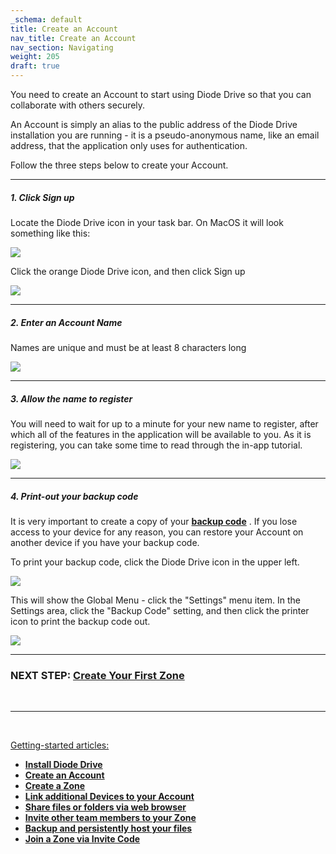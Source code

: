```yaml
---
_schema: default
title: Create an Account
nav_title: Create an Account
nav_section: Navigating
weight: 205
draft: true
---
```

You need to create an Account to start using Diode Drive so that you can collaborate with others securely.

An Account is simply an alias to the public address of the Diode Drive installation you are running - it is a pseudo-anonymous name, like an email address, that the application only uses for authentication.

Follow the three steps below to create your Account.

---

##### **1\. Click Sign up**

Locate the Diode Drive icon in your task bar. On MacOS it will look something like this:

![](/uploads/image-8.png)

Click the orange Diode Drive icon, and then click Sign up

![](/uploads/image-33.png)

---

##### 2\. **Enter an Account Name**

Names are unique and must be at least 8 characters long

![](/uploads/image-34.png)

---

##### **3\. Allow the name to register**

You will need to wait for up to a minute for your new name to register, after which all of the features in the application will be available to you. As it is registering, you can take some time to read through the in-app tutorial.

![](/uploads/image-35.png)

---

##### **4\. Print-out your backup code**

It is very important to create a copy of your <a href="https://support.diode.io/article/zjud05ha10" target="_blank" rel="noopener"><strong>backup code</strong></a> . If you lose access to your device for any reason, you can restore your Account on another device if you have your backup code.

To print your backup code, click the Diode Drive icon in the upper left.

![](/uploads/image-37.png)

This will show the Global Menu - click the "Settings" menu item. In the Settings area, click the "Backup Code" setting, and then click the printer icon to print the backup code out.

![](/uploads/image-38.png)

---

### **NEXT STEP:** [**Create Your First Zone**](https://support.diode.io/article/k1diuzadd8)

&nbsp;

---

&nbsp;

<u>Getting-started articles:</u>

* <a href="https://support.diode.io/article/d3eguu0pem" target="_blank" rel="noopener"><strong>Install Diode Drive</strong></a>
* <a href="https://support.diode.io/article/gmg93l7u6y" target="_blank" rel="noopener"><strong>Create an Account</strong></a>
* <a href="https://support.diode.io/article/k1diuzadd8" target="_blank" rel="noopener"><strong>Create a Zone</strong></a>
* <a href="https://support.diode.io/article/g3d42k5onu" target="_blank" rel="noopener"><strong>Link additional Devices to your Account</strong></a>
* <a href="https://support.diode.io/article/v428b36e31" target="_blank" rel="noopener"><strong>Share files or folders via web browser</strong></a>
* <a href="https://support.diode.io/article/jkzakxo7a0" target="_blank" rel="noopener"><strong>Invite other team members to your Zone</strong></a>
* <a href="https://support.diode.io/article/x859ax5avc" target="_blank" rel="noopener"><strong>Backup and persistently host your files</strong></a>
* <a href="https://support.diode.io/article/uuj9ac8eqs" target="_blank" rel="noopener"><strong>Join a Zone via Invite Code</strong></a>